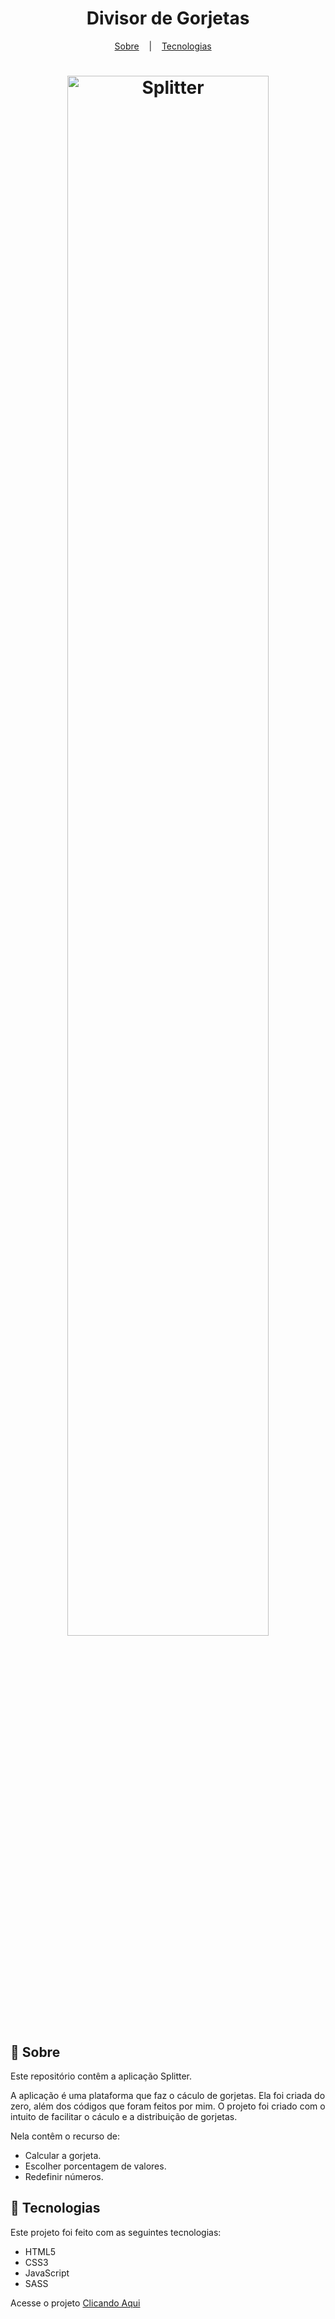 <h1 align="center">Divisor de Gorjetas</h1>

<p align="center">
  <a href="#book-sobre">Sobre</a>
  &nbsp;&nbsp;&nbsp;|&nbsp;&nbsp;&nbsp;
  <a href="#hammer-tecnologias">Tecnologias</a>
  &nbsp;&nbsp;&nbsp;
<p>

<h1 align="center" display="flex">
  <img src="https://user-images.githubusercontent.com/80855598/144759716-adb70140-078a-485e-97eb-3fd2159ba6f0.png" width="80%" alt="Splitter" title="Splitter">
</h1>

## :book: Sobre
Este repositório contêm a aplicação Splitter.

A aplicação é uma plataforma que faz o cáculo de gorjetas.
Ela foi criada do zero, além dos códigos que foram feitos por mim.
O projeto foi criado com o intuito de facilitar o cáculo e a distribuição de gorjetas.

Nela contêm o recurso de: 
- Calcular a gorjeta.
- Escolher porcentagem de valores.
- Redefinir números.

## :hammer: Tecnologias
Este projeto foi feito com as seguintes tecnologias:
- HTML5
- CSS3
- JavaScript
- SASS

Acesse o projeto [Clicando Aqui](https://jhonlsn.github.io/Splitter/)

